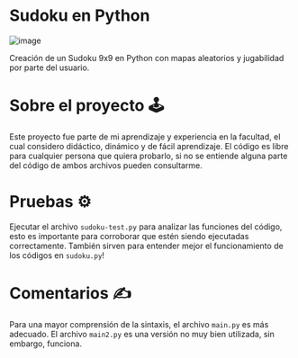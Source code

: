 # Sudoku en Python
![image](https://user-images.githubusercontent.com/83146564/118342483-f37f6180-b4f9-11eb-9ecb-d3efa0345c32.png)

Creación de un Sudoku 9x9 en Python con mapas aleatorios y jugabilidad por parte del usuario.

# Sobre el proyecto 🕹
Este proyecto fue parte de mi aprendizaje y experiencia en la facultad, el cual considero didáctico, dinámico y de fácil aprendizaje.
El código es libre para cualquier persona que quiera probarlo, si no se entiende alguna parte del código de ambos archivos pueden consultarme.

# Pruebas ⚙️
Ejecutar el archivo `sudoku-test.py` para analizar las funciones del código, esto es importante para corroborar que estén siendo ejecutadas correctamente. También sirven para entender mejor el funcionamiento de los códigos en `sudoku.py`!

# Comentarios ✍
Para una mayor comprensión de la sintaxis, el archivo `main.py` es más adecuado.
El archivo `main2.py` es una versión no muy bien utilizada, sin embargo, funciona.


